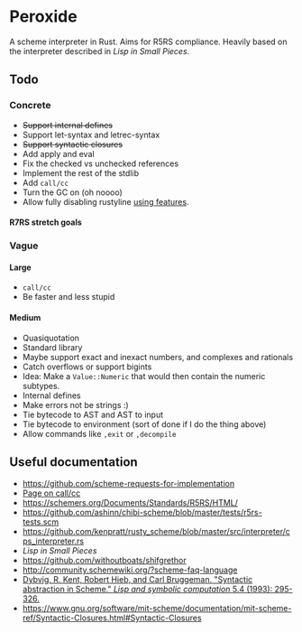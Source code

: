 # Peroxide

A scheme interpreter in Rust. Aims for R5RS compliance. Heavily based
on the interpreter described in _Lisp in Small Pieces_.


## Todo

### Concrete

* ~~Support internal defines~~
* Support let-syntax and letrec-syntax
* ~~Support syntactic closures~~
* Add apply and eval
* Fix the checked vs unchecked references
* Implement the rest of the stdlib
* Add `call/cc`
* Turn the GC on (oh noooo)
* Allow fully disabling rustyline [using features](
https://doc.rust-lang.org/cargo/reference/manifest.html#the-features-section).


#### R7RS stretch goals

### Vague

#### Large

* `call/cc`
* Be faster and less stupid

#### Medium

* Quasiquotation
* Standard library
* Maybe support exact and inexact numbers, and complexes and rationals
 * Catch overflows or support bigints
 * Idea: Make a `Value::Numeric` that would then contain the numeric
   subtypes. 
* Internal defines
* Make errors not be strings :)
* Tie bytecode to AST and AST to input
* Tie bytecode to environment (sort of done if I do the thing above)
* Allow commands like `,exit` or `,decompile`


## Useful documentation

* https://github.com/scheme-requests-for-implementation
* [Page on call/cc](http://www.madore.org/~david/computers/callcc.html#sec_whatis)
* https://schemers.org/Documents/Standards/R5RS/HTML/
* https://github.com/ashinn/chibi-scheme/blob/master/tests/r5rs-tests.scm
* https://github.com/kenpratt/rusty_scheme/blob/master/src/interpreter/cps_interpreter.rs
* _Lisp in Small Pieces_
* https://github.com/withoutboats/shifgrethor
* http://community.schemewiki.org/?scheme-faq-language
* [Dybvig, R. Kent, Robert Hieb, and Carl Bruggeman. "Syntactic abstraction in Scheme."
_Lisp and symbolic computation_ 5.4 (1993): 295-326.
](https://www.cs.indiana.edu/~dyb/pubs/LaSC-5-4-pp295-326.pdf)
* https://www.gnu.org/software/mit-scheme/documentation/mit-scheme-ref/Syntactic-Closures.html#Syntactic-Closures
